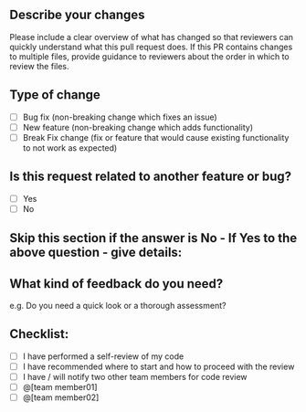## Describe your changes

Please include a clear overview of what has changed so that reviewers can quickly understand what this pull request does. If this PR contains changes to multiple files, provide guidance to reviewers about the order in which to review the files.
## Type of change

- [ ] Bug fix (non-breaking change which fixes an issue)
- [ ] New feature (non-breaking change which adds functionality)
- [ ] Break Fix change (fix or feature that would cause existing functionality to not work as expected)

## Is this request related to another feature or bug?
- [ ] Yes
- [ ] No

## Skip this section if the answer is No - If Yes to the above question - give details:

## What kind of feedback do you need?

e.g. Do you need a quick look or a thorough assessment?

## Checklist:

- [ ] I have performed a self-review of my code
- [ ] I have recommended where to start and how to proceed with the review
- [ ] I have / will notify two other team members for code review
- [ ] @[team member01]
- [ ] @[team member02]
